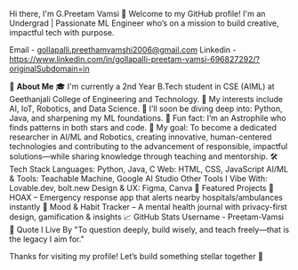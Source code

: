 Hi there, I'm G.Preetam Vamsi 👋
Welcome to my GitHub profile! I'm an Undergrad | Passionate ML Engineer who’s on a mission to build creative, impactful tech with purpose.

Email - gollapalli.preethamvamshi2006@gmail.com
Linkedin - https://www.linkedin.com/in/gollapalli-preetam-vamsi-696827292/?originalSubdomain=in

🚀 **About Me**
🎓 I'm currently a 2nd Year B.Tech student in CSE (AIML) at Geethanjali College of Engineering and Technology.
🤖 My interests include AI, IoT, Robotics, and Data Science.
🌱 I’ll soon be diving deep into: Python, Java, and sharpening my ML foundations.
🌌 Fun fact: I’m an Astrophile who finds patterns in both stars and code.
🎯 My goal: To become a dedicated researcher in AI/ML and Robotics, creating innovative, human-centered technologies and contributing to the advancement of responsible, impactful solutions—while sharing knowledge through teaching and mentorship.
🛠 Tech Stack
Languages: Python, Java, C
Web: HTML, CSS, JavaScript
AI/ML & Tools: Teachable Machine, Google AI Studio
Other Tools I Vibe With: Lovable.dev, bolt.new
Design & UX: Figma, Canva
🌟 Featured Projects
🚨 HOAX – Emergency response app that alerts nearby hospitals/ambulances instantly
📔 Mood & Habit Tracker – A mental health journal with privacy-first design, gamification & insights
📈 GitHub Stats
Username - Preetam-Vamsi
📌 Quote I Live By
"To question deeply, build wisely, and teach freely—that is the legacy I aim for."

Thanks for visiting my profile! Let’s build something stellar together 🚀
